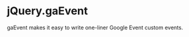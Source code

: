 jQuery.gaEvent
==============

gaEvent makes it easy to write one-liner Google Event custom events.
